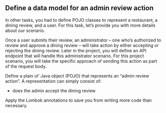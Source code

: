 ## Define a data model for an admin review action
In other tasks, you had to define POJO classes to represent a restaurant, a dining review, and a user. For this task, let’s provide you with more details about our scenario.

Once a user submits their review, an administrator – one who’s authorized to review and approve a dining review – will take action by either accepting or rejecting the dining review. Later in the project, you will define an API endpoint that will handle this administrator scenario. For this project scenario, you will take the specific approach of sending this action as part of the request body.

Define a plain ol’ Java object (POJO) that represents an “admin review action”. A representation can simply consist of:

- does the admin accept the dining review

Apply the Lombok annotations to save you from writing more code than necessary.